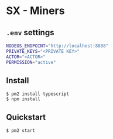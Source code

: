 # SX - Miners

## `.env` settings

```bash
NODEOS_ENDPOINT="http://localhost:8888"
PRIVATE_KEYS="<PRIVATE KEY>"
ACTOR="<ACTOR>"
PERMISSION="active"
```

## Install

```
$ pm2 install typescript
$ npm install
```

## Quickstart

```
$ pm2 start
```